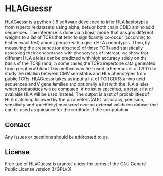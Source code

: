 # HLAGuessr
HLAGuessr is a python 3.6 software developed to infer HLA haplotypes from repertoire datasets, using alpha, beta or both chain CDR3 amino acid sequences. The inference is done via a linear model that assigns different weights to a list of TCRs that tend to significantly co-occur (according to Fisher exact test) among people with a given HLA phenotypes. Then, by measuring the presence (or absence) of those TCRs and statistically assessing their concordance with phenotypes of interest, we show that different HLA alleles can be predicted with high accuracy solely on the basis of the TCRβ (and, in some cases,the TCRα)repertoire data generated from peripheral blood.This method was first used in Emerson et al (2017) to study the relation between CMV serostatus and HLA phenotypes from public TCRs. HLAGuessr takes as input a list of TCR CDR3 amino acid sequences and V gene families and optionally a list with the HLA alleles which probabilities will be computed. If no list is specified, a default list of available HLA will be used instead. The output is a list of probabilities of HLA matching followed by the parameters (AUC, accuracy, precision, sensitivity and specificity) measured over an external validation dataset that can be used as guidance for the certitude of the computation

## Contact

Any issues or questions should be addressed to [us](mailto:ruizormaria@gmail.com).

## License

Free use of HLAGuessr is granted under the terms of the GNU General Public License version 3 (GPLv3).
